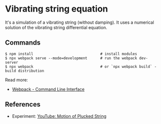 # Vibrating string equation

It's a simulation of a vibrating string (without damping).
It uses a numerical solution of the vibrating string differential equation.

## Commands

```
$ npm install                               # install modules
$ npx webpack serve --mode=development      # run the webpack dev-server
$ npx webpack                               # or `npx webpack build` - build distribution
```

Read more:
- [Webpack - Command Line Interface](https://webpack.js.org/api/cli/)


## References
- Experiment: [YouTube: Motion of Plucked String](https://youtu.be/_X72on6CSL0)
